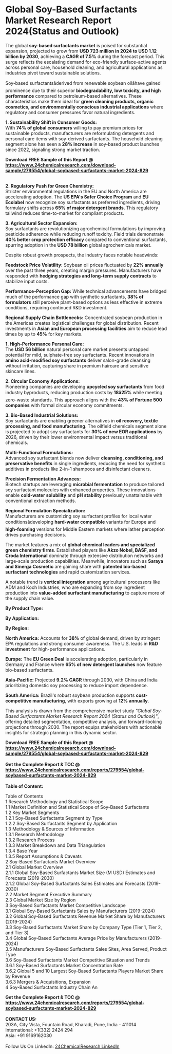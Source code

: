 <h1>Global Soy-Based Surfactants Market Research Report 2024(Status and Outlook)</h1><p>The global <strong>soy-based surfactants market</strong> is poised for substantial expansion, projected to grow from <strong>USD 723 million in 2024 to USD 1.12 billion by 2030</strong>, achieving a <strong>CAGR of 7.5%</strong> during the forecast period. This surge reflects the escalating demand for eco-friendly surface-active agents across personal care, household cleaning, and agricultural applications as industries pivot toward sustainable solutions.</p><p>Soy-based surfactantsâderived from renewable soybean oilâhave gained prominence due to their superior <strong>biodegradability, low toxicity, and high performance</strong> compared to petroleum-based alternatives. These characteristics make them ideal for <strong>green cleaning products, organic cosmetics, and environmentally conscious industrial applications</strong> where regulatory and consumer pressures favor natural ingredients.</p><p><strong>1. Sustainability Shift in Consumer Goods:</strong><br>
With <strong>74% of global consumers</strong> willing to pay premium prices for sustainable products, manufacturers are reformulating detergents and personal care items with soy-derived surfactants. The household cleaning segment alone has seen a <strong>28% increase</strong> in soy-based product launches since 2022, signaling strong market traction.</p><div><b>Download FREE Sample of this Report @ 
            <a href="https://www.24chemicalresearch.com/download-sample/279554/global-soybased-surfactants-market-2024-829">
            https://www.24chemicalresearch.com/download-sample/279554/global-soybased-surfactants-market-2024-829</a></b></div><br><p><strong>2. Regulatory Push for Green Chemistry:</strong><br>
Stricter environmental regulations in the EU and North America are accelerating adoption. The <strong>US EPA's Safer Choice Program</strong> and <strong>EU Ecolabel</strong> now recognize soy surfactants as preferred ingredients, driving formulary shifts across <strong>65% of major detergent brands</strong>. This regulatory tailwind reduces time-to-market for compliant products.</p><p><strong>3. Agricultural Sector Expansion:</strong><br>
Soy surfactants are revolutionizing agrochemical formulations by improving pesticide adherence while reducing runoff toxicity. Field trials demonstrate <strong>40% better crop protection efficacy</strong> compared to conventional surfactants, spurring adoption in the <strong>USD 78 billion</strong> global agrochemicals market.</p><p>Despite robust growth prospects, the industry faces notable headwinds:</p><p><strong>Feedstock Price Volatility:</strong> Soybean oil prices fluctuated by <strong>22% annually</strong> over the past three years, creating margin pressures. Manufacturers have responded with <strong>hedging strategies and long-term supply contracts</strong> to stabilize input costs.</p><p><strong>Performance-Perception Gap:</strong> While technical advancements have bridged much of the performance gap with synthetic surfactants, <strong>38% of formulators</strong> still perceive plant-based options as less effective in extreme conditions, requiring continued R&amp;D investment.</p><p><strong>Regional Supply Chain Bottlenecks:</strong> Concentrated soybean production in the Americas creates logistical challenges for global distribution. Recent investments in <strong>Asian and European processing facilities</strong> aim to reduce lead times by up to <strong>45%</strong> for key markets.</p><p><strong>1. High-Performance Personal Care:</strong><br>
The <strong>USD 56 billion</strong> natural personal care market presents untapped potential for mild, sulphate-free soy surfactants. Recent innovations in <strong>amino acid-modified soy surfactants</strong> deliver salon-grade cleansing without irritation, capturing share in premium haircare and sensitive skincare lines.</p><p><strong>2. Circular Economy Applications:</strong><br>
Pioneering companies are developing <strong>upcycled soy surfactants</strong> from food industry byproducts, reducing production costs by <strong>18â25%</strong> while meeting zero-waste standards. This approach aligns with the <strong>43% of Fortune 500 companies</strong> with formal circular economy commitments.</p><p><strong>3. Bio-Based Industrial Solutions:</strong><br>
Soy surfactants are enabling greener alternatives in <strong>oil recovery, textile processing, and food manufacturing</strong>. The oilfield chemicals segment alone is projected to adopt soy surfactants for <strong>30% of new EOR applications</strong> by 2026, driven by their lower environmental impact versus traditional chemicals.</p><p><strong>Multi-Functional Formulations:</strong><br>
	Advanced soy surfactant blends now deliver <strong>cleansing, conditioning, and preservative benefits</strong> in single ingredients, reducing the need for synthetic additives in products like 2-in-1 shampoos and disinfectant cleaners.</p><p><strong>Precision Fermentation Advances:</strong><br>
	Biotech startups are leveraging <strong>microbial fermentation</strong> to produce tailored soy surfactant molecules with enhanced properties. These innovations enable <strong>cold-water solubility</strong> and <strong>pH stability</strong> previously unattainable with conventional extraction methods.</p><p><strong>Regional Formulation Specialization:</strong><br>
	Manufacturers are customizing soy surfactant profiles for local water conditionsâdeveloping <strong>hard-water compatible</strong> variants for Europe and <strong>high-foaming</strong> versions for Middle Eastern markets where lather perception drives purchasing decisions.</p><p>The market features a mix of <strong>global chemical leaders and specialized green chemistry firms</strong>. Established players like <strong>Akzo Nobel, BASF, and Croda International</strong> dominate through extensive distribution networks and large-scale production capabilities. Meanwhile, innovators such as <strong>Saraya and Sinerga Cosmetic</strong> are gaining share with <strong>patented bio-based surfactant technologies</strong> and rapid customization services.</p><p>A notable trend is <strong>vertical integration</strong> among agricultural processors like ADM and Koch Industries, who are expanding from soy ingredient production into <strong>value-added surfactant manufacturing</strong> to capture more of the supply chain value.</p><p><strong>By Product Type:</strong></p><p><strong>By Application:</strong></p><p><strong>By Region:</strong></p><p><strong>North America:</strong> Accounts for <strong>38%</strong> of global demand, driven by stringent EPA regulations and strong consumer awareness. The U.S. leads in <strong>R&amp;D investment</strong> for high-performance applications.</p><p><strong>Europe:</strong> The <strong>EU Green Deal</strong> is accelerating adoption, particularly in Germany and France where <strong>65% of new detergent launches</strong> now feature bio-based surfactants.</p><p><strong>Asia-Pacific:</strong> Projected <strong>9.2% CAGR</strong> through 2030, with China and India prioritizing domestic soy processing to reduce import dependence.</p><p><strong>South America:</strong> Brazil's robust soybean production supports <strong>cost-competitive manufacturing</strong>, with exports growing at <strong>12% annually</strong>.</p><p>This analysis is drawn from the comprehensive market study <em>"Global Soy-Based Surfactants Market Research Report 2024 (Status and Outlook)"</em>, offering detailed segmentation, competitive analysis, and forward-looking projections through 2030. The report equips stakeholders with actionable insights for strategic planning in this dynamic sector.</p><div><b>Download FREE Sample of this Report @ 
            <a href="https://www.24chemicalresearch.com/download-sample/279554/global-soybased-surfactants-market-2024-829">
            https://www.24chemicalresearch.com/download-sample/279554/global-soybased-surfactants-market-2024-829</a></b></div><br><div><b>Get the Complete Report & TOC @ 
            <a href="https://www.24chemicalresearch.com/reports/279554/global-soybased-surfactants-market-2024-829">
            https://www.24chemicalresearch.com/reports/279554/global-soybased-surfactants-market-2024-829</a></b></div><br>
            <b>Table of Content:</b><p>Table of Contents<br />
 1 Research Methodology and Statistical Scope<br />
 1.1 Market Definition and Statistical Scope of Soy-Based Surfactants<br />
 1.2 Key Market Segments<br />
 1.2.1 Soy-Based Surfactants Segment by Type<br />
 1.2.2 Soy-Based Surfactants Segment by Application<br />
 1.3 Methodology & Sources of Information<br />
 1.3.1 Research Methodology<br />
 1.3.2 Research Process<br />
 1.3.3 Market Breakdown and Data Triangulation<br />
 1.3.4 Base Year<br />
 1.3.5 Report Assumptions & Caveats<br />
 2 Soy-Based Surfactants Market Overview<br />
 2.1 Global Market Overview<br />
 2.1.1 Global Soy-Based Surfactants Market Size (M USD) Estimates and Forecasts (2019-2030)<br />
 2.1.2 Global Soy-Based Surfactants Sales Estimates and Forecasts (2019-2030)<br />
 2.2 Market Segment Executive Summary<br />
 2.3 Global Market Size by Region<br />
 3 Soy-Based Surfactants Market Competitive Landscape<br />
 3.1 Global Soy-Based Surfactants Sales by Manufacturers (2019-2024)<br />
 3.2 Global Soy-Based Surfactants Revenue Market Share by Manufacturers (2019-2024)<br />
 3.3 Soy-Based Surfactants Market Share by Company Type (Tier 1, Tier 2, and Tier 3)<br />
 3.4 Global Soy-Based Surfactants Average Price by Manufacturers (2019-2024)<br />
 3.5 Manufacturers Soy-Based Surfactants Sales Sites, Area Served, Product Type<br />
 3.6 Soy-Based Surfactants Market Competitive Situation and Trends<br />
 3.6.1 Soy-Based Surfactants Market Concentration Rate<br />
 3.6.2 Global 5 and 10 Largest Soy-Based Surfactants Players Market Share by Revenue<br />
 3.6.3 Mergers & Acquisitions, Expansion<br />
 4 Soy-Based Surfactants Industry Chain An</p><div><b>Get the Complete Report & TOC @ 
            <a href="https://www.24chemicalresearch.com/reports/279554/global-soybased-surfactants-market-2024-829">
            https://www.24chemicalresearch.com/reports/279554/global-soybased-surfactants-market-2024-829</a></b></div><br><b>CONTACT US:</b><br>
            203A, City Vista, Fountain Road, Kharadi, Pune, India - 411014<br>
            International: +1(332) 2424 294<br>
            Asia: +91 9169162030 <br><br>
            Follow Us On LinkedIn: <a href="https://www.linkedin.com/company/24chemicalresearch/">24ChemicalResearch LinkedIn</a>